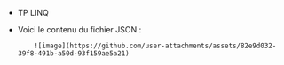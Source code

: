 - TP LINQ
- Voici le contenu du fichier JSON :

          ![image](https://github.com/user-attachments/assets/82e9d032-39f8-491b-a50d-93f159ae5a21)

